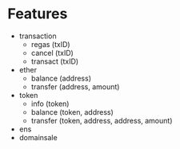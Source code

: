 # Features
  - transaction
    - regas (txID)
    - cancel (txID)
    - transact (txID)
  - ether
    - balance (address)
    - transfer (address, amount)
  - token
    - info (token)
    - balance (token, address)
    - transfer (token, address, address, amount)
  - ens
  - domainsale
